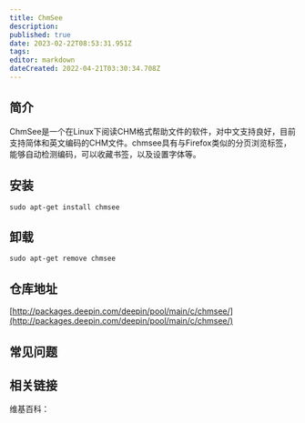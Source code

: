 ```yaml
---
title: ChmSee
description: 
published: true
date: 2023-02-22T08:53:31.951Z
tags: 
editor: markdown
dateCreated: 2022-04-21T03:30:34.708Z
---
```


## 简介

ChmSee是一个在Linux下阅读CHM格式帮助文件的软件，对中文支持良好，目前支持简体和英文编码的CHM文件。chmsee具有与Firefox类似的分页浏览标签，能够自动检测编码，可以收藏书签，以及设置字体等。

## 安装

`sudo apt-get install chmsee`

## 卸载

`sudo apt-get remove chmsee`

## 仓库地址

[http://packages.deepin.com/deepin/pool/main/c/chmsee/](http://packages.deepin.com/deepin/pool/main/c/chmsee/)

## 常见问题

## 相关链接

维基百科：
